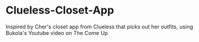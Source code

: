 # Clueless-Closet-App
Inspired by Cher's closet app from Clueless that picks out her outfits, using Bukola's Youtube video on The Come Up 

